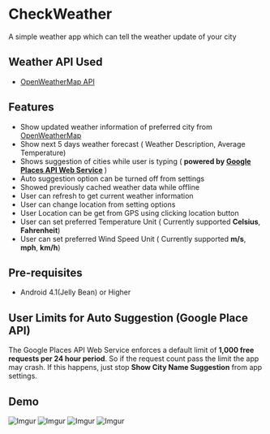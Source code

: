 # CheckWeather
A simple weather app which can tell the weather update of your city

## Weather API Used
- [OpenWeatherMap API](https://openweathermap.org/)

## Features 
- Show updated weather information of preferred city from [OpenWeatherMap](http://openweathermap.org/)
- Show next 5 days weather forecast ( Weather Description, Average Temperature)
- Shows suggestion of cities while user is typing ( <b>powered by [Google Places API Web Service](https://developers.google.com/places/web-service/) </b>)
- Auto suggestion option can be turned off from settings
- Showed previously cached weather data while offline
- User can refresh to get current weather information
- User can change location from setting options
- User Location can be get from GPS using clicking location button
- User can set preferred Temperature Unit ( Currently supported <b>Celsius</b>, <b>Fahrenheit</b>)
- User can set preferred Wind Speed Unit ( Currently supported <b>m/s</b>, <b>mph</b>, <b>km/h</b>)

## Pre-requisites
- Android 4.1(Jelly Bean) or Higher

## User Limits for Auto Suggestion (Google Place API)
The Google Places API Web Service enforces a default limit of <b>1,000 free requests per 24 hour period</b>. So if the request count pass the limit the app may crash. If this happens, just stop <b>Show City Name Suggestion</b> from app settings.

## Demo
![Imgur](http://i.imgur.com/hNUBc5d.png)
![Imgur](http://i.imgur.com/nbdFCmX.png)
![Imgur](http://i.imgur.com/LawC3hU.png)
![Imgur](http://i.imgur.com/Nwa8mcz.png)
